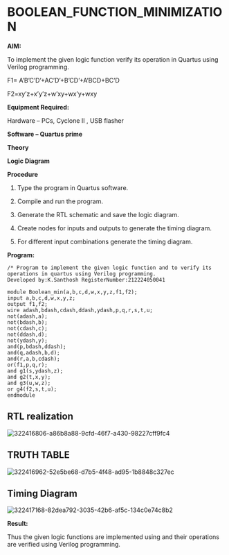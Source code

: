 # BOOLEAN_FUNCTION_MINIMIZATION

**AIM:**

To implement the given logic function verify its operation in Quartus using Verilog programming.

F1= A’B’C’D’+AC’D’+B’CD’+A’BCD+BC’D 

F2=xy’z+x’y’z+w’xy+wx’y+wxy

**Equipment Required:**

Hardware – PCs, Cyclone II , USB flasher

**Software – Quartus prime**

**Theory**

**Logic Diagram**

**Procedure**

1.	Type the program in Quartus software.

2.	Compile and run the program.

3.	Generate the RTL schematic and save the logic diagram.

4.	Create nodes for inputs and outputs to generate the timing diagram.

5.	For different input combinations generate the timing diagram.


**Program:**

```
/* Program to implement the given logic function and to verify its operations in quartus using Verilog programming.
Developed by:K.Santhosh RegisterNumber:212224050041

module Boolean_min(a,b,c,d,w,x,y,z,f1,f2);
input a,b,c,d,w,x,y,z;
output f1,f2;
wire adash,bdash,cdash,ddash,ydash,p,q,r,s,t,u;
not(adash,a);
not(bdash,b);
not(cdash,c);
not(ddash,d);
not(ydash,y);
and(p,bdash,ddash);
and(q,adash,b,d);
and(r,a,b,cdash);
or(f1,p,q,r);
and g1(s,ydash,z);
and g2(t,x,y);
and g3(u,w,z);
or g4(f2,s,t,u);
endmodule
```


## RTL realization

![322416806-a86b8a88-9cfd-46f7-a430-98227cff9fc4](https://github.com/radhi2005/BOOLEAN_FUNCTION_MINIMIZATION/assets/167347086/051255f4-eb6f-4017-ae89-2421aada1de5)

## TRUTH TABLE

![322416962-52e5be68-d7b5-4f48-ad95-1b8848c327ec](https://github.com/radhi2005/BOOLEAN_FUNCTION_MINIMIZATION/assets/167347086/531fd679-ef8d-48a4-9e38-b12d7a5068dd)

## Timing Diagram

![322417168-82dea792-3035-42b6-af5c-134c0e74c8b2](https://github.com/radhi2005/BOOLEAN_FUNCTION_MINIMIZATION/assets/167347086/160d2096-0d3e-49df-9bfb-c7ea52bfb57b)


**Result:**


Thus the given logic functions are implemented using and their operations are verified using Verilog programming.

